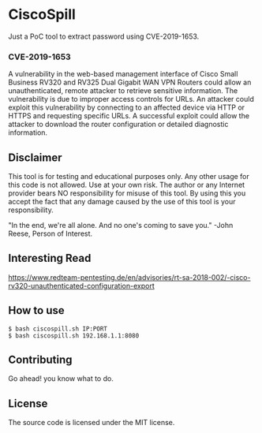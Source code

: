 # CiscoSpill

Just a PoC tool to extract password using CVE-2019-1653.


### CVE-2019-1653

A vulnerability in the web-based management interface of Cisco Small Business RV320 and RV325 Dual Gigabit WAN VPN Routers could allow an unauthenticated, remote attacker to retrieve sensitive information. The vulnerability is due to improper access controls for URLs. An attacker could exploit this vulnerability by connecting to an affected device via HTTP or HTTPS and requesting specific URLs. A successful exploit could allow the attacker to download the router configuration or detailed diagnostic information.


## Disclaimer

This tool is for testing and educational purposes only. Any other usage for this code is not allowed. Use at your own risk. The author or any Internet provider bears NO responsibility for misuse of this tool. By using this you accept the fact that any damage caused by the use of this tool is your responsibility.

"In the end, we're all alone. And no one's coming to save you." 
-John Reese, Person of Interest.


## Interesting Read

https://www.redteam-pentesting.de/en/advisories/rt-sa-2018-002/-cisco-rv320-unauthenticated-configuration-export



## How to use

```
$ bash ciscospill.sh IP:PORT
$ bash ciscospill.sh 192.168.1.1:8080
```

## Contributing

Go ahead! you know what to do.



## License

The source code is licensed under the MIT license.
